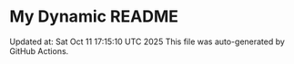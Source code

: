 # My Dynamic README
Updated at: Sat Oct 11 17:15:10 UTC 2025
This file was auto-generated by GitHub Actions.
